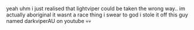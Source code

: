 yeah uhm i just realised that lightviper could be taken the wrong way.. im actually aboriginal it wasnt a race thing i swear to god i stole it off this guy named darkviperAU on youtube
💀💀
